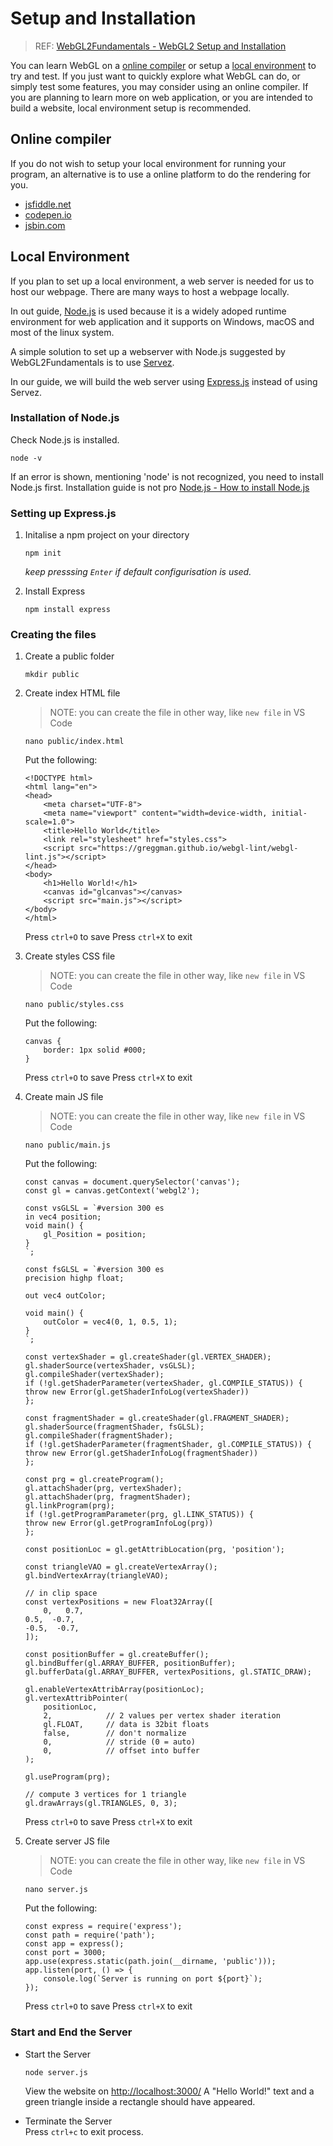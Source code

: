 # Setup and Installation
> REF: [WebGL2Fundamentals - WebGL2 Setup and Installation](https://webgl2fundamentals.org/webgl/lessons/webgl-setup-and-installation.html)

You can learn WebGL on a [online compiler](#online-compiler) or setup a [local environment](#local-environment) to try and test. If you just want to quickly explore what WebGL can do, or simply test some features, you may consider using an online compiler. If you are planning to learn more on web application, or you are intended to build a website, local environment setup is recommended.
## Online compiler
If you do not wish to setup your local environment for running your program, an alternative is to use a online platform to do the rendering for you.

- [jsfiddle.net](https://jsfiddle.net/greggman/8djzyjL3/)
- [codepen.io](https://codepen.io/greggman/pen/YGQjVV)
- [jsbin.com](https://jsbin.com/?html,output)

## Local Environment
If you plan to set up a local environment, a web server is needed for us to host our webpage. There are many ways to host a webpage locally. 

In out guide, [Node.js](https://nodejs.org/) is used because it is a widely adoped runtime environment for web application and it supports on Windows, macOS and most of the linux system.

A simple solution to set up a webserver with Node.js suggested by WebGL2Fundamentals is to use [Servez](https://greggman.github.io/servez/).  

In our guide, we will build the web server using [Express.js](https://expressjs.com/) instead of using Servez.

### Installation of Node.js
Check Node.js is installed.
```
node -v
```
If an error is shown, mentioning 'node' is not recognized, you need to install Node.js first. Installation guide is not pro
[Node.js - How to install Node.js](https://nodejs.org/en/learn/getting-started/how-to-install-nodejs)

### Setting up Express.js
1.  Initalise a npm project on your directory
    ```
    npm init
    ```
    _keep presssing `Enter` if default configurisation is used._

2.  Install Express

    ```
    npm install express
    ```

### Creating the files
1.  Create a public folder
    ```
    mkdir public
    ```

2.  Create index HTML file
    > NOTE: you can create the file in other way, like `new file` in VS Code
    ```
    nano public/index.html
    ```
    Put the following:
    ```
    <!DOCTYPE html>
    <html lang="en">
    <head>
        <meta charset="UTF-8">
        <meta name="viewport" content="width=device-width, initial-scale=1.0">
        <title>Hello World</title>
        <link rel="stylesheet" href="styles.css">
        <script src="https://greggman.github.io/webgl-lint/webgl-lint.js"></script>
    </head>
    <body>
        <h1>Hello World!</h1>
        <canvas id="glcanvas"></canvas>
        <script src="main.js"></script>
    </body>
    </html>
    ```
    Press `ctrl+O` to save
    Press `ctrl+X` to exit  

3.  Create styles CSS file
    > NOTE: you can create the file in other way, like `new file` in VS Code
    ```
    nano public/styles.css
    ```
    Put the following:  
    ```
    canvas {
        border: 1px solid #000;
    }
    ```
    Press `ctrl+O` to save
    Press `ctrl+X` to exit


4.  Create main JS file
    > NOTE: you can create the file in other way, like `new file` in VS Code
    ```
    nano public/main.js
    ```
    Put the following:  
    ```
    const canvas = document.querySelector('canvas');
    const gl = canvas.getContext('webgl2');

    const vsGLSL = `#version 300 es
    in vec4 position;
    void main() {
        gl_Position = position;
    }
    `;

    const fsGLSL = `#version 300 es
    precision highp float;

    out vec4 outColor;

    void main() {
        outColor = vec4(0, 1, 0.5, 1);
    }
    `;

    const vertexShader = gl.createShader(gl.VERTEX_SHADER);
    gl.shaderSource(vertexShader, vsGLSL);
    gl.compileShader(vertexShader);
    if (!gl.getShaderParameter(vertexShader, gl.COMPILE_STATUS)) {
    throw new Error(gl.getShaderInfoLog(vertexShader))
    };

    const fragmentShader = gl.createShader(gl.FRAGMENT_SHADER);
    gl.shaderSource(fragmentShader, fsGLSL);
    gl.compileShader(fragmentShader);
    if (!gl.getShaderParameter(fragmentShader, gl.COMPILE_STATUS)) {
    throw new Error(gl.getShaderInfoLog(fragmentShader))
    };

    const prg = gl.createProgram();
    gl.attachShader(prg, vertexShader);
    gl.attachShader(prg, fragmentShader);
    gl.linkProgram(prg);
    if (!gl.getProgramParameter(prg, gl.LINK_STATUS)) {
    throw new Error(gl.getProgramInfoLog(prg))
    };

    const positionLoc = gl.getAttribLocation(prg, 'position');

    const triangleVAO = gl.createVertexArray();
    gl.bindVertexArray(triangleVAO);

    // in clip space
    const vertexPositions = new Float32Array([
        0,   0.7,
    0.5,  -0.7,
    -0.5,  -0.7,
    ]);

    const positionBuffer = gl.createBuffer();
    gl.bindBuffer(gl.ARRAY_BUFFER, positionBuffer);
    gl.bufferData(gl.ARRAY_BUFFER, vertexPositions, gl.STATIC_DRAW);

    gl.enableVertexAttribArray(positionLoc);
    gl.vertexAttribPointer(
        positionLoc,  
        2,            // 2 values per vertex shader iteration
        gl.FLOAT,     // data is 32bit floats
        false,        // don't normalize
        0,            // stride (0 = auto)
        0,            // offset into buffer
    );

    gl.useProgram(prg);

    // compute 3 vertices for 1 triangle
    gl.drawArrays(gl.TRIANGLES, 0, 3);
    ```
    Press `ctrl+O` to save
    Press `ctrl+X` to exit  

5.  Create server JS file
    > NOTE: you can create the file in other way, like `new file` in VS Code
    ```
    nano server.js
    ```
    Put the following:
    ```
    const express = require('express');
    const path = require('path');
    const app = express();
    const port = 3000;
    app.use(express.static(path.join(__dirname, 'public')));
    app.listen(port, () => {
        console.log(`Server is running on port ${port}`);
    });
    ```
    Press `ctrl+O` to save
    Press `ctrl+X` to exit  

### Start and End the Server
- Start the Server
    ```
    node server.js
    ```
    View the website on [http://localhost:3000/](http://localhost:3000/)
    A "Hello World!" text and a green triangle inside a rectangle should have appeared.

- Terminate the Server  
    Press `ctrl+c` to exit process.

